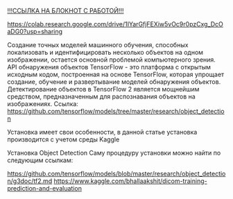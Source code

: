 [!!!ССЫЛКА НА  БЛОКНОТ С РАБОТОЙ!!!](https://colab.research.google.com/drive/1IYarGfjFEXiw5vOc9r0pzCxg_DcOaDG0?usp=sharing)


https://colab.research.google.com/drive/1IYarGfjFEXiw5vOc9r0pzCxg_DcOaDG0?usp=sharing





Создание точных моделей машинного обучения, способных локализовать и идентифицировать несколько объектов на одном изображении, остается основной проблемой компьютерного зрения. API обнаружения объектов TensorFlow - это платформа с открытым исходным кодом, построенная на основе TensorFlow, которая упрощает создание, обучение и развертывание моделей обнаружения объектов. Детектирование объектов в TensorFlow 2 является мощнейшим средством, предназначенным для распознавания объектов на изображениях. Ссылка: https://github.com/tensorflow/models/tree/master/research/object_detection

Установка имеет свои особенности, в данной статье установка производится с учетом среды Kaggle

Установка Object Detection
Саму процедуру установки можно найти по следующим ссылкам:

https://github.com/tensorflow/models/blob/master/research/object_detection/g3doc/tf2.md
https://www.kaggle.com/bhallaakshit/dicom-training-prediction-and-evaluation
